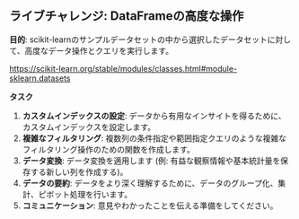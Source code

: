 ## ライブチャレンジ: DataFrameの高度な操作

**目的**: scikit-learnのサンプルデータセットの中から選択したデータセットに対して、高度なデータ操作とクエリを実行します。 

https://scikit-learn.org/stable/modules/classes.html#module-sklearn.datasets

**タスク**

1. **カスタムインデックスの設定**: データから有用なインサイトを得るために、カスタムインデックスを設定します。
2. **複雑なフィルタリング**: 複数列の条件指定や範囲指定クエリのような複雑なフィルタリング操作のための関数を作成します。
3. **データ変換**: データ変換を適用します (例: 有益な観察情報や基本統計量を保存する新しい列を作成する)。
4. **データの要約**: データをより深く理解するために、データのグループ化、集計、ピボット処理を行います。
5. **コミュニケーション**: 意見やわかったことを伝える準備をしてください。
